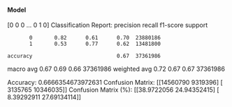 #### Model
[0 0 0 ... 0 1 0]
Classification Report:
              precision    recall  f1-score   support

           0       0.82      0.61      0.70  23880186
           1       0.53      0.77      0.62  13481800

    accuracy                           0.67  37361986
   macro avg       0.67      0.69      0.66  37361986
weighted avg       0.72      0.67      0.67  37361986

Accuracy: 0.6666354673972631
Confusion Matrix:
[[14560790  9319396]
 [ 3135765 10346035]]
Confusion Matrix (%):
[[38.9722056  24.94352415]
 [ 8.39292911 27.69134114]]
